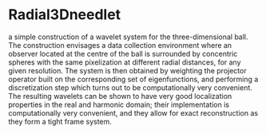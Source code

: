 Radial3Dneedlet
===============

a simple construction of a wavelet system for the three-dimensional ball. The construction envisages a data collection environment where an observer located at the centre of the ball is surrounded by concentric spheres with the same pixelization at different radial distances, for any given resolution. The system is then obtained by weighting the projector operator built on the corresponding set of eigenfunctions, and performing a discretization step which turns out to be computationally very convenient. The resulting wavelets can be shown to have very good localization properties in the real and harmonic domain; their implementation is computationally very convenient, and they allow for exact reconstruction as they form a tight frame system.
